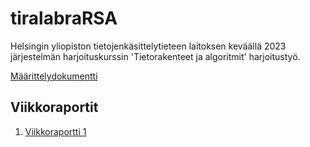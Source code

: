 # tiralabraRSA

Helsingin yliopiston tietojenkäsittelytieteen laitoksen keväällä 2023 järjestelmän harjoituskurssin 'Tietorakenteet ja algoritmit' harjoitustyö.

[Määrittelydokumentti](https://github.com/tspaanan/tiralabraRSA/blob/main/Dokumentaatio/M%C3%A4%C3%A4rittelydokumentti.md)

## Viikkoraportit

1. [Viikkoraportti 1](https://github.com/tspaanan/tiralabraRSA/blob/main/Dokumentaatio/Viikkoraportti1.md)
